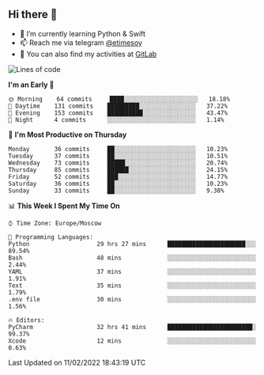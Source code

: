 ## Hi there 👋
- 🌱 I’m currently learning Python & Swift
- 📫 Reach me via telegram [@etimesoy](https://t.me/etimesoy/)
- 🦊 You can also find my activities at [GitLab](https://gitlab.com/etimesoy)

<!--START_SECTION:waka-->
![Lines of code](https://img.shields.io/badge/From%20Hello%20World%20I%27ve%20Written-181%20Thousand%20lines%20of%20code-blue)

**I'm an Early 🐤** 

```text
🌞 Morning    64 commits     ████░░░░░░░░░░░░░░░░░░░░░   18.18% 
🌆 Daytime    131 commits    █████████░░░░░░░░░░░░░░░░   37.22% 
🌃 Evening    153 commits    ██████████░░░░░░░░░░░░░░░   43.47% 
🌙 Night      4 commits      ░░░░░░░░░░░░░░░░░░░░░░░░░   1.14%

```
📅 **I'm Most Productive on Thursday** 

```text
Monday       36 commits     ██░░░░░░░░░░░░░░░░░░░░░░░   10.23% 
Tuesday      37 commits     ██░░░░░░░░░░░░░░░░░░░░░░░   10.51% 
Wednesday    73 commits     █████░░░░░░░░░░░░░░░░░░░░   20.74% 
Thursday     85 commits     ██████░░░░░░░░░░░░░░░░░░░   24.15% 
Friday       52 commits     ███░░░░░░░░░░░░░░░░░░░░░░   14.77% 
Saturday     36 commits     ██░░░░░░░░░░░░░░░░░░░░░░░   10.23% 
Sunday       33 commits     ██░░░░░░░░░░░░░░░░░░░░░░░   9.38%

```


📊 **This Week I Spent My Time On** 

```text
⌚︎ Time Zone: Europe/Moscow

💬 Programming Languages: 
Python                   29 hrs 27 mins      ██████████████████████░░░   89.54% 
Bash                     48 mins             ░░░░░░░░░░░░░░░░░░░░░░░░░   2.44% 
YAML                     37 mins             ░░░░░░░░░░░░░░░░░░░░░░░░░   1.91% 
Text                     35 mins             ░░░░░░░░░░░░░░░░░░░░░░░░░   1.79% 
.env file                30 mins             ░░░░░░░░░░░░░░░░░░░░░░░░░   1.56%

🔥 Editors: 
PyCharm                  32 hrs 41 mins      ████████████████████████░   99.37% 
Xcode                    12 mins             ░░░░░░░░░░░░░░░░░░░░░░░░░   0.63%

```


 Last Updated on 11/02/2022 18:43:19 UTC
<!--END_SECTION:waka-->
